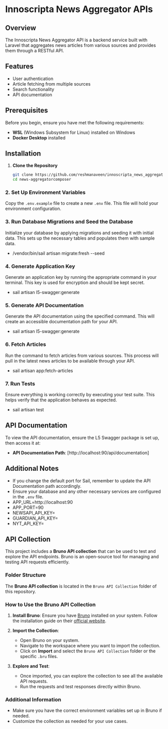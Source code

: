 # Innoscripta News Aggregator APIs

## Overview
The Innoscripta News Aggregator API is a backend service built with Laravel that aggregates news articles from various sources and provides them through a RESTful API.

## Features
- User authentication
- Article fetching from multiple sources
- Search functionality
- API documentation

## Prerequisites
Before you begin, ensure you have met the following requirements:
- **WSL** (Windows Subsystem for Linux) installed on Windows
- **Docker Desktop** installed

## Installation

1. **Clone the Repository**
   ```bash
   git clone https://github.com/reshmanaveen/innoscripta_news_aggregator_apis.git
   cd news-aggregatorcomposer

### 2. Set Up Environment Variables
Copy the `.env.example` file to create a new `.env` file. This file will hold your environment configuration.


### 3. Run Database Migrations and Seed the Database
Initialize your database by applying migrations and seeding it with initial data. This sets up the necessary tables and populates them with sample data.
  - /vendor/bin/sail artisan migrate:fresh --seed

### 4. Generate Application Key
Generate an application key by running the appropriate command in your terminal. This key is used for encryption and should be kept secret.
  - sail artisan l5-swagger:generate

### 5. Generate API Documentation
Generate the API documentation using the specified command. This will create an accessible documentation path for your API.
- sail artisan l5-swagger:generate

### 6. Fetch Articles
Run the command to fetch articles from various sources. This process will pull in the latest news articles to be available through your API.
- sail artisan app:fetch-articles

### 7. Run Tests
Ensure everything is working correctly by executing your test suite. This helps verify that the application behaves as expected.
- sail artisan test

## API Documentation
To view the API documentation, ensure the L5 Swagger package is set up, then access it at:
- **API Documentation Path**: [http://localhost:90/api/documentation]

## Additional Notes
- If you change the default port for Sail, remember to update the API Documentation path accordingly.
- Ensure your database and any other necessary services are configured in the `.env` file.
- APP_URL=http://localhost:90
- APP_PORT=90
- NEWSAPI_API_KEY=
- GUARDIAN_API_KEY=
- NYT_API_KEY=


## API Collection

This project includes a **Bruno API collection** that can be used to test and explore the API endpoints. Bruno is an open-source tool for managing and testing API requests efficiently.

### Folder Structure

The **Bruno API collection** is located in the `Bruno API Collection` folder of this repository.

### How to Use the Bruno API Collection

1. **Install Bruno**: Ensure you have [Bruno](https://www.usebruno.com/) installed on your system. Follow the installation guide on their [official website](https://www.usebruno.com/).

2. **Import the Collection**:
   - Open Bruno on your system.
   - Navigate to the workspace where you want to import the collection.
   - Click on **Import** and select the `Bruno API Collection` folder or the specific `.bru` files.

3. **Explore and Test**:
   - Once imported, you can explore the collection to see all the available API requests.
   - Run the requests and test responses directly within Bruno.

### Additional Information

- Make sure you have the correct environment variables set up in Bruno if needed.
- Customize the collection as needed for your use cases.

